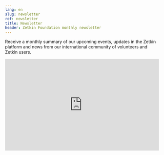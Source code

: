 ```yaml
---
lang: en
slug: newsletter
ref: newsletter
title: Newsletter
header: Zetkin Foundation monthly newsletter
---
```


Receive a monthly summary of our upcoming events, updates in the Zetkin platform
and news from our international community of volunteers and Zetkin users.

<iframe
  style="border-width:0;"
  height="300"
  width="100%"
  src="https://app.zetkin.org/o/433/embedjoinform/Fe26.2**2cb753e417525c3aa1abef9e1132d6fa65455634f1b5709e1df5ee15c8c5b648*3bR1mroT48HDwSREl2SMRA*GjcsQcyA-l5x0T6jQKR-REqsuXIwM5HDmsyIz0yvVPMDEDZoHqhKTwNgNRXo5-c83wjNAFKttjh27BCut8BXFdyOxXQAlfJubHBpQFTkER30R5h4C2AOXy7JYM9CuYRRVLJpziaskw_-RK_rICKtVX1K0vu_8THRLfEMjLKxFKbHa30Rh4xiFlHmzA7QIRYqnqh6d0pupT4L6RjGGagZ0oTj9zkzzP7DKbFTQDZfcEjpAmqKG_151NBlsdrLKlLBCQUvnPYsOt7O9UoCC6uUWg**dbca983dc693e755a2ff8d619bf26ea89947f8c50d40266043c710ce3c0c26a9*J0HgMJgw5Ipa751Cd85S1484MKuZK4isDmrAEGj1wKc?stylesheet={{site.url}}/css/main.css">
